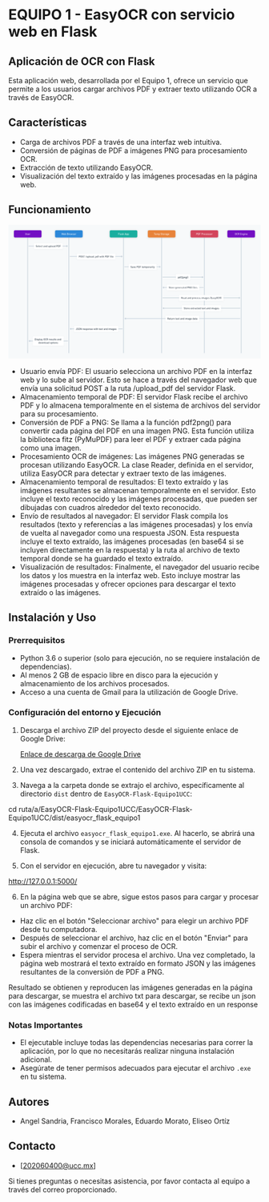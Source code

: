 
# EQUIPO 1 - EasyOCR con servicio web en Flask

## Aplicación de OCR con Flask

Esta aplicación web, desarrollada por el Equipo 1, ofrece un servicio que permite a los usuarios cargar archivos PDF y extraer texto utilizando OCR a través de EasyOCR.

## Características

- Carga de archivos PDF a través de una interfaz web intuitiva.
- Conversión de páginas de PDF a imágenes PNG para procesamiento OCR.
- Extracción de texto utilizando EasyOCR.
- Visualización del texto extraído y las imágenes procesadas en la página web.

## Funcionamiento
![](https://github.com/Chiscock323/EQUIPO1OCR/blob/main/Diagrama%20funcionamiento.png)

- Usuario envía PDF: El usuario selecciona un archivo PDF en la interfaz web y lo sube al servidor. Esto se hace a través del navegador web que envía una solicitud POST a la ruta /upload_pdf del servidor Flask.
- Almacenamiento temporal de PDF: El servidor Flask recibe el archivo PDF y lo almacena temporalmente en el sistema de archivos del servidor para su procesamiento.
- Conversión de PDF a PNG: Se llama a la función pdf2png() para convertir cada página del PDF en una imagen PNG. Esta función utiliza la biblioteca fitz (PyMuPDF) para leer el PDF y extraer cada página como una imagen.
- Procesamiento OCR de imágenes: Las imágenes PNG generadas se procesan utilizando EasyOCR. La clase Reader, definida en el servidor, utiliza EasyOCR para detectar y extraer texto de las imágenes.
- Almacenamiento temporal de resultados: El texto extraído y las imágenes resultantes se almacenan temporalmente en el servidor. Esto incluye el texto reconocido y las imágenes procesadas, que pueden ser dibujadas con cuadros alrededor del texto reconocido.
- Envío de resultados al navegador: El servidor Flask compila los resultados (texto y referencias a las imágenes procesadas) y los envía de vuelta al navegador como una respuesta JSON. Esta respuesta incluye el texto extraído, las imágenes procesadas (en base64 si se incluyen directamente en la respuesta) y la ruta al archivo de texto temporal donde se ha guardado el texto extraído.
- Visualización de resultados: Finalmente, el navegador del usuario recibe los datos y los muestra en la interfaz web. Esto incluye mostrar las imágenes procesadas y ofrecer opciones para descargar el texto extraído o las imágenes.

## Instalación y Uso

### Prerrequisitos

- Python 3.6 o superior (solo para ejecución, no se requiere instalación de dependencias).
- Al menos 2 GB de espacio libre en disco para la ejecución y almacenamiento de los archivos procesados.
- Acceso a una cuenta de Gmail para la utilización de Google Drive.

### Configuración del entorno y Ejecución

1. Descarga el archivo ZIP del proyecto desde el siguiente enlace de Google Drive:

   [Enlace de descarga de Google Drive](https://drive.google.com/file/d/1LyVNSAUMfIihBpZw5nfy7QSSSR3qiRF5/view?usp=sharing)

2. Una vez descargado, extrae el contenido del archivo ZIP en tu sistema.

3. Navega a la carpeta donde se extrajo el archivo, específicamente al directorio `dist` dentro de `EasyOCR-Flask-Equipo1UCC`:

cd ruta/a/EasyOCR-Flask-Equipo1UCC/EasyOCR-Flask-Equipo1UCC/dist/easyocr_flask_equipo1

4. Ejecuta el archivo `easyocr_flask_equipo1.exe`. Al hacerlo, se abrirá una consola de comandos y se iniciará automáticamente el servidor de Flask.

5. Con el servidor en ejecución, abre tu navegador y visita:

http://127.0.0.1:5000/


6. En la página web que se abre, sigue estos pasos para cargar y procesar un archivo PDF:
- Haz clic en el botón "Seleccionar archivo" para elegir un archivo PDF desde tu computadora.
- Después de seleccionar el archivo, haz clic en el botón "Enviar" para subir el archivo y comenzar el proceso de OCR.
- Espera mientras el servidor procesa el archivo. Una vez completado, la página web mostrará el texto extraído en formato JSON y las imágenes resultantes de la conversión de PDF a PNG.


Resultado 
se obtienen y reproducen las imágenes generadas en la página para descargar, se muestra el archivo txt para descargar, se recibe un json con las imágenes codificadas en base64 y el texto extraído en un response

### Notas Importantes

- El ejecutable incluye todas las dependencias necesarias para correr la aplicación, por lo que no necesitarás realizar ninguna instalación adicional.
- Asegúrate de tener permisos adecuados para ejecutar el archivo `.exe` en tu sistema.

## Autores

- Angel Sandria, Francisco Morales, Eduardo Morato, Eliseo Ortíz

## Contacto

- [202060400@ucc.mx]

Si tienes preguntas o necesitas asistencia, por favor contacta al equipo a través del correo proporcionado.

